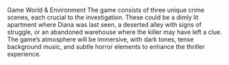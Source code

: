 Game World & Environment
The game consists of three unique crime scenes, each crucial to the investigation. These could be a dimly lit apartment where Diana was last seen, a deserted alley with signs of struggle, or an abandoned warehouse where the killer may have left a clue. The game’s atmosphere will be immersive, with dark tones, tense background music, and subtle horror elements to enhance the thriller experience.
